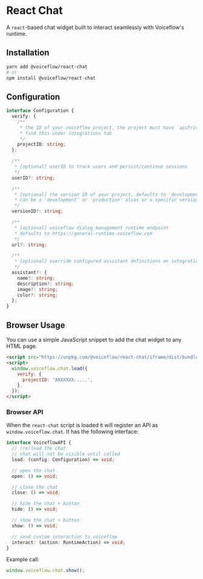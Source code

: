# React Chat

A `react`-based chat widget built to interact seamlessly with Voiceflow's runtime.

## Installation

```sh
yarn add @voiceflow/react-chat
# or
npm install @voiceflow/react-chat
```

## Configuration

```ts
interface Configuration {
  verify: {
    /**
     * the ID of your voiceflow project, the project must have `apiPrivacy: public`
     * find this under integrations tab
     */
    projectID: string;
  };

  /**
   * [optional] userID to track users and persist/continue sessions
   */
  userID?: string;

  /**
   * [optional] the version ID of your project, defaults to 'development'
   * can be a 'development' or 'production' alias or a specific versionID
   */
  versionID?: string;

  /**
   * [optional] voiceflow dialog management runtime endpoint
   * defaults to https://general-runtime.voiceflow.com
   */
  url?: string;

  /**
   * [optional] override configured assistant definitions on integrations tab
   */
  assistant?: {
    name?: string;
    description?: string;
    image?: string;
    color?: string;
  };
}
```

## Browser Usage

You can use a simple JavaScript snippet to add the chat widget to any HTML page.

```html
<script src="https://unpkg.com/@voiceflow/react-chat/iframe/dist/bundle.mjs"></script>
<script>
  window.voiceflow.chat.load({
    verify: {
      projectID: 'XXXXXXX.....',
    },
  });
</script>
```

### Browser API

When the `react-chat` script is loaded it will register an API as `window.voiceflow.chat`.
It has the following interface:

```ts
interface VoiceflowAPI {
  // (re)load the chat
  // chat will not be visible until called
  load: (config: Configuration) => void;

  // open the chat
  open: () => void;

  // close the chat
  close: () => void;

  // hide the chat + button
  hide: () => void;

  // show the chat + button
  show: () => void;

  // send custom interaction to voiceflow
  interact: (action: RuntimeAction) => void;
}
```

Example call:

```ts
window.voiceflow.chat.show();
```
